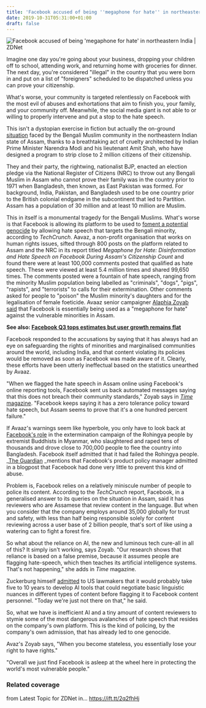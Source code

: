 ```yaml
---
title: 'Facebook accused of being ''megaphone for hate'' in northeastern India'
date: 2019-10-31T05:31:00+01:00
draft: false
---
```


![](https://zdnet2.cbsistatic.com/hub/i/r/2019/05/16/83bf85f7-d356-41b3-b024-de1cc8b740e6/thumbnail/770x578/46363c58056f3fe4be86df14ee14684f/facebook-api1.png "Facebook accused of being 'megaphone for hate' in northeastern India | ZDNet")  

Imagine one day you're going about your business, dropping your children off to school, attending work, and returning home with groceries for dinner. The next day, you're considered "illegal" in the country that you were born in and put on a list of "foreigners" scheduled to be dispatched unless you can prove your citizenship.

What's worse, your community is targeted relentlessly on Facebook with the most evil of abuses and exhortations that aim to finish you, your family, and your community off. Meanwhile, the social media giant is not able to or willing to properly intervene and put a stop to the hate speech.

This isn't a dystopian exercise in fiction but actually the on-ground [situation](https://www.theguardian.com/global-development/2019/aug/31/india-almost-2m-people-left-off-assam-register-of-citizens) faced by the Bengali Muslim community in the northeastern Indian state of Assam, thanks to a breathtaking act of cruelty architected by Indian Prime Minister Narendra Modi and his lieutenant Amit Shah, who have designed a program to strip close to 2 million citizens of their citizenship. 

They and their party, the rightwing, nationalist BJP, enacted an election pledge via the National Register of Citizens (NRC) to throw out any Bengali Muslim in Assam who cannot prove their family was in the country prior to 1971 when Bangladesh, then known, as East Pakistan was formed. For background, India, Pakistan, and Bangladesh used to be one country prior to the British colonial endgame in the subcontinent that led to Partition. Assam has a population of 30 million and at least 10 million are Muslim.

This in itself is a monumental tragedy for the Bengali Muslims. What's worse is that Facebook is allowing its platform to be used to [foment a potential genocide](https://techcrunch.com/2019/10/28/facebook-is-failing-to-prevent-another-human-rights-tragedy-playing-out-on-its-platform-report-warns/) by allowing hate speech that targets the Bengali minority, according to _TechCrunch_. Aavaz, a non-profit organisation that works on human rights issues, sifted through 800 posts on the platform related to Assam and the NRC in its report titled _Megaphone for Hate: Disinformation and Hate Speech on Facebook During Assam's Citizenship Count_ and found there were at least 100,000 comments posted that qualified as hate speech. These were viewed at least 5.4 million times and shared 99,650 times. The comments posted were a fountain of hate speech, ranging from the minority Muslim population being labelled as "criminals", "dogs", "pigs", "rapists", and "terrorists" to calls for their extermination. Other comments asked for people to "poison" the Muslim minority's daughters and for the legalisation of female foeticide. Avaaz senior campaigner [Alaphia Zoyab said](https://www.firstpost.com/tech/news-analysis/facebook-being-used-as-a-human-rights-violation-tool-yet-again-this-time-in-assam-report-7566971.html) that Facebook is essentially being used as a "megaphone for hate" against the vulnerable minorities in Assam.

**See also: [Facebook Q3 tops estimates but user growth remains flat](https://www.zdnet.com/article/facebook-q3-tops-estimates-but-user-growth-remains-flat/)**

Facebook responded to the accusations by saying that it has always had an eye on safeguarding the rights of minorities and marginalised communities around the world, including India, and that content violating its policies would be removed as soon as Facebook was made aware of it. Clearly, these efforts have been utterly ineffectual based on the statistics unearthed by Avaaz. 

"When we flagged the hate speech in Assam online using Facebook's online reporting tools, Facebook sent us back automated messages saying that this does not breach their community standards," Zoyab says in [_Time_ magazine](https://time.com/5712366/facebook-hate-speech-violence/). "Facebook keeps saying it has a zero tolerance policy toward hate speech, but Assam seems to prove that it's a one hundred percent failure."

If Avaaz's warnings seem like hyperbole, you only have to look back at [Facebook's role](https://newsroom.fb.com/news/2018/11/myanmar-hria) in the extermination campaign of the Rohingya people by extremist Buddhists in Myanmar, who slaughtered and raped tens of thousands and drove close to 700,000 people to flee the country into Bangladesh. Facebook itself admitted that it had failed the Rohingya people. _[The Guardian](https://www.theguardian.com/technology/2018/nov/06/facebook-admits-it-has-not-done-enough-to-quell-hate-in-myanmar) _mentions that Facebook's product policy manager admitted in a blogpost that Facebook had done very little to prevent this kind of abuse.

Problem is, Facebook relies on a relatively miniscule number of people to police its content. According to the _TechCrunch_ report, Facebook, in a generalised answer to its queries on the situation in Assam, said it has reviewers who are Assamese that review content in the language. But when you consider that the company employs around 35,000 globally for trust and safety, with less than half being responsible solely for content reviewing across a user base of 2 billion people, that's sort of like using a watering can to fight a forest fire.

So what about the reliance on AI, the new and luminous tech cure-all in all of this? It simply isn't working, says Zoyab. "Our research shows that reliance is based on a false premise, because it assumes people are flagging hate-speech, which then teaches its artificial intelligence systems. That's not happening," she adds in _Time_ magazine.

Zuckerburg himself [admitted](https://techcrunch.com/2019/10/28/facebook-is-failing-to-prevent-another-human-rights-tragedy-playing-out-on-its-platform-report-warns/) to US lawmakers that it would probably take five to 10 years to develop AI tools that could negotiate basic linguistic nuances in different types of content before flagging it to Facebook content personnel. "Today we're just not there on that," he said. 

So, what we have is inefficient AI and a tiny amount of content reviewers to stymie some of the most dangerous avalanches of hate speech that resides on the company's own platform. This is the kind of policing, by the company's own admission, that has already led to one genocide.

Avaz's Zoyab says, "When you become stateless, you essentially lose your right to have rights." 

"Overall we just find Facebook is asleep at the wheel here in protecting the world's most vulnerable people."

### Related coverage

  
  
from Latest Topic for ZDNet in... https://ift.tt/2q2fhHj